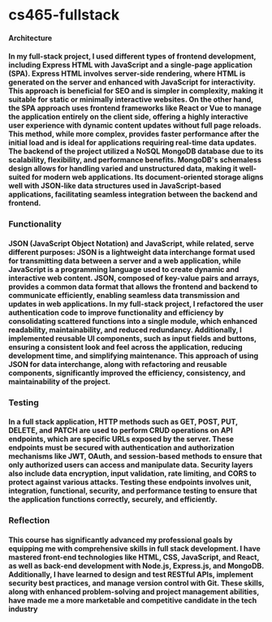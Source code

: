 # cs465-fullstack
#### Architecture
#### In my full-stack project, I used different types of frontend development, including Express HTML with JavaScript and a single-page application (SPA). Express HTML involves server-side rendering, where HTML is generated on the server and enhanced with JavaScript for interactivity. This approach is beneficial for SEO and is simpler in complexity, making it suitable for static or minimally interactive websites. On the other hand, the SPA approach uses frontend frameworks like React or Vue to manage the application entirely on the client side, offering a highly interactive user experience with dynamic content updates without full page reloads. This method, while more complex, provides faster performance after the initial load and is ideal for applications requiring real-time data updates. The backend of the project utilized a NoSQL MongoDB database due to its scalability, flexibility, and performance benefits. MongoDB's schemaless design allows for handling varied and unstructured data, making it well-suited for modern web applications. Its document-oriented storage aligns well with JSON-like data structures used in JavaScript-based applications, facilitating seamless integration between the backend and frontend.
### Functionality
#### JSON (JavaScript Object Notation) and JavaScript, while related, serve different purposes: JSON is a lightweight data interchange format used for transmitting data between a server and a web application, while JavaScript is a programming language used to create dynamic and interactive web content. JSON, composed of key-value pairs and arrays, provides a common data format that allows the frontend and backend to communicate efficiently, enabling seamless data transmission and updates in web applications. In my full-stack project, I refactored the user authentication code to improve functionality and efficiency by consolidating scattered functions into a single module, which enhanced readability, maintainability, and reduced redundancy. Additionally, I implemented reusable UI components, such as input fields and buttons, ensuring a consistent look and feel across the application, reducing development time, and simplifying maintenance. This approach of using JSON for data interchange, along with refactoring and reusable components, significantly improved the efficiency, consistency, and maintainability of the project.
### Testing
#### In a full stack application, HTTP methods such as GET, POST, PUT, DELETE, and PATCH are used to perform CRUD operations on API endpoints, which are specific URLs exposed by the server. These endpoints must be secured with authentication and authorization mechanisms like JWT, OAuth, and session-based methods to ensure that only authorized users can access and manipulate data. Security layers also include data encryption, input validation, rate limiting, and CORS to protect against various attacks. Testing these endpoints involves unit, integration, functional, security, and performance testing to ensure that the application functions correctly, securely, and efficiently.
### Reflection
#### This course has significantly advanced my professional goals by equipping me with comprehensive skills in full stack development. I have mastered front-end technologies like HTML, CSS, JavaScript, and React, as well as back-end development with Node.js, Express.js, and MongoDB. Additionally, I have learned to design and test RESTful APIs, implement security best practices, and manage version control with Git. These skills, along with enhanced problem-solving and project management abilities, have made me a more marketable and competitive candidate in the tech industry
